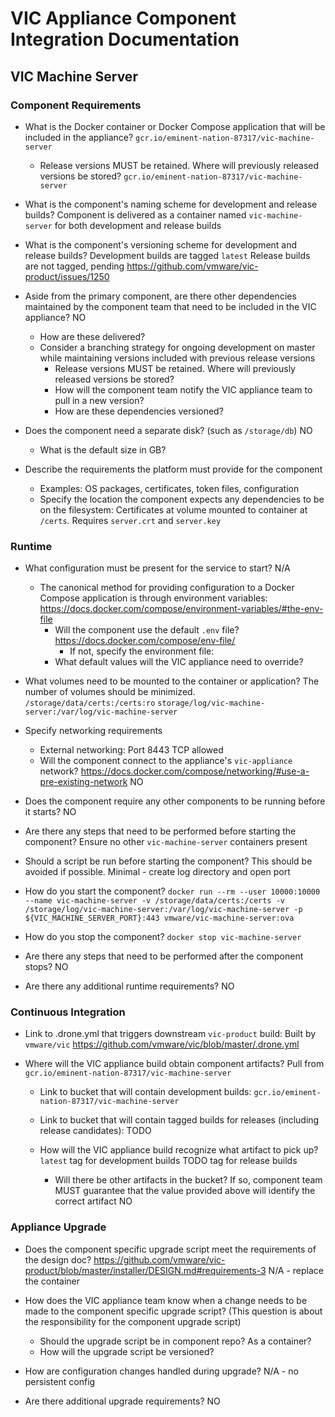 # VIC Appliance Component Integration Documentation

## VIC Machine Server

### Component Requirements
- What is the Docker container or Docker Compose application that will be included in the appliance?
  `gcr.io/eminent-nation-87317/vic-machine-server`

    - Release versions MUST be retained. Where will previously released versions be stored?
      `gcr.io/eminent-nation-87317/vic-machine-server`
      
- What is the component's naming scheme for development and release builds?
  Component is delivered as a container named `vic-machine-server` for both development and release
  builds

- What is the component's versioning scheme for development and release builds?
  Development builds are tagged `latest`
  Release builds are not tagged, pending https://github.com/vmware/vic-product/issues/1250

- Aside from the primary component, are there other dependencies maintained by the component team
  that need to be included in the VIC appliance? 
  NO

    - How are these delivered?
    - Consider a branching strategy for ongoing development on master while maintaining versions
      included with previous release versions
        - Release versions MUST be retained. Where will previously released versions be stored?
        - How will the component team notify the VIC appliance team to pull in a new version?
        - How are these dependencies versioned?

- Does the component need a separate disk? (such as `/storage/db`)
  NO

    - What is the default size in GB?

- Describe the requirements the platform must provide for the component
    - Examples: OS packages, certificates, token files, configuration
    - Specify the location the component expects any dependencies to be on the filesystem:
  Certificates at volume mounted to container at `/certs`. Requires `server.crt` and `server.key`

### Runtime
- What configuration must be present for the service to start?
  N/A

    - The canonical method for providing configuration to a Docker Compose application is through
      environment variables: https://docs.docker.com/compose/environment-variables/#the-env-file
        - Will the component use the default `.env` file? https://docs.docker.com/compose/env-file/
            - If not, specify the environment file:
        - What default values will the VIC appliance need to override?
- What volumes need to be mounted to the container or application? The number of volumes should be
  minimized.
  `/storage/data/certs:/certs:ro`
  `storage/log/vic-machine-server:/var/log/vic-machine-server`

- Specify networking requirements
    - External networking:
      Port 8443 TCP allowed
    - Will the component connect to the appliance's `vic-appliance` network?
      https://docs.docker.com/compose/networking/#use-a-pre-existing-network
      NO

- Does the component require any other components to be running before it starts?
  NO

- Are there any steps that need to be performed before starting the component?
  Ensure no other `vic-machine-server` containers present

- Should a script be run before starting the component? This should be avoided if possible.
  Minimal - create log directory and open port

- How do you start the component?
  `docker run --rm --user 10000:10000 --name vic-machine-server -v /storage/data/certs:/certs -v
  /storage/log/vic-machine-server:/var/log/vic-machine-server -p ${VIC_MACHINE_SERVER_PORT}:443
  vmware/vic-machine-server:ova`

- How do you stop the component?
  `docker stop vic-machine-server`

- Are there any steps that need to be performed after the component stops?
  NO

- Are there any additional runtime requirements?
  NO

### Continuous Integration
- Link to .drone.yml that triggers downstream `vic-product` build:
  Built by `vmware/vic` https://github.com/vmware/vic/blob/master/.drone.yml

- Where will the VIC appliance build obtain component artifacts?
  Pull from `gcr.io/eminent-nation-87317/vic-machine-server`
  
    - Link to bucket that will contain development builds: `gcr.io/eminent-nation-87317/vic-machine-server`
    - Link to bucket that will contain tagged builds for releases (including release candidates):
      TODO
    - How will the VIC appliance build recognize what artifact to pick up?
      `latest` tag for development builds
      TODO tag for release builds

        - Will there be other artifacts in the bucket? If so, component team MUST guarantee that the
          value provided above will identify the correct artifact 
          NO

### Appliance Upgrade
- Does the component specific upgrade script meet the requirements of the design doc?
  https://github.com/vmware/vic-product/blob/master/installer/DESIGN.md#requirements-3
  N/A - replace the container

- How does the VIC appliance team know when a change needs to be made to the component specific
  upgrade script? (This question is about the responsibility for the component upgrade script)

    - Should the upgrade script be in component repo? As a container?
    - How will the upgrade script be versioned?

- How are configuration changes handled during upgrade?
  N/A - no persistent config

- Are there additional upgrade requirements?
  NO
